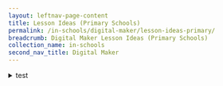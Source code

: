 ```yaml
---
layout: leftnav-page-content
title: Lesson Ideas (Primary Schools)
permalink: /in-schools/digital-maker/lesson-ideas-primary/
breadcrumb: Digital Maker Lesson Ideas (Primary Schools)
collection_name: in-schools
second_nav_title: Digital Maker
---
```


<details>
 <summary>test</summary>

<style type="text/css">
.tg  {border-collapse:collapse;border-spacing:0;}
.tg td{font-family:Arial, sans-serif;font-size:14px;padding:10px 5px;border-style:solid;border-width:1px;overflow:hidden;word-break:normal;border-color:black;}
.tg th{font-family:Arial, sans-serif;font-size:14px;font-weight:normal;padding:10px 5px;border-style:solid;border-width:1px;overflow:hidden;word-break:normal;border-color:black;}
.tg .tg-0pky{border-color:inherit;text-align:left;vertical-align:top}
</style>
<table class="tg">
  <tr>
   <th class="tg-0pky"><a href="www.bbc.co.uk" target="_blank">test</a></th>
  </tr>
  <tr>
    <td class="tg-0pky"></td>
  </tr>
  <tr>
    <td class="tg-0pky"></td>
  </tr>
  <tr>
    <td class="tg-0pky"></td>
  </tr>
</table>

</details>
